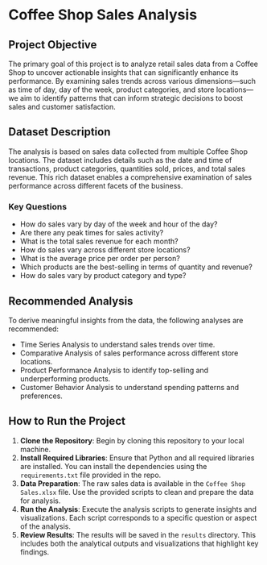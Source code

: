 # Coffee Shop Sales Analysis

## Project Objective
The primary goal of this project is to analyze retail sales data from a Coffee Shop to uncover actionable insights that can significantly enhance its performance. By examining sales trends across various dimensions—such as time of day, day of the week, product categories, and store locations—we aim to identify patterns that can inform strategic decisions to boost sales and customer satisfaction.

## Dataset Description
The analysis is based on sales data collected from multiple Coffee Shop locations. The dataset includes details such as the date and time of transactions, product categories, quantities sold, prices, and total sales revenue. This rich dataset enables a comprehensive examination of sales performance across different facets of the business.

### Key Questions
- How do sales vary by day of the week and hour of the day?
- Are there any peak times for sales activity?
- What is the total sales revenue for each month?
- How do sales vary across different store locations?
- What is the average price per order per person?
- Which products are the best-selling in terms of quantity and revenue?
- How do sales vary by product category and type?

## Recommended Analysis
To derive meaningful insights from the data, the following analyses are recommended:
- Time Series Analysis to understand sales trends over time.
- Comparative Analysis of sales performance across different store locations.
- Product Performance Analysis to identify top-selling and underperforming products.
- Customer Behavior Analysis to understand spending patterns and preferences.

## How to Run the Project
1. **Clone the Repository**: Begin by cloning this repository to your local machine.
2. **Install Required Libraries**: Ensure that Python and all required libraries are installed. You can install the dependencies using the `requirements.txt` file provided in the repo.
3. **Data Preparation**: The raw sales data is available in the `Coffee Shop Sales.xlsx` file. Use the provided scripts to clean and prepare the data for analysis.
4. **Run the Analysis**: Execute the analysis scripts to generate insights and visualizations. Each script corresponds to a specific question or aspect of the analysis.
5. **Review Results**: The results will be saved in the `results` directory. This includes both the analytical outputs and visualizations that highlight key findings.


